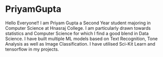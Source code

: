 # PriyamGupta

Hello Everyone!!
I am Priyam Gupta a Second Year student majoring in Computer Science at Hnasraj College. I am particularly drawn towards statistics and Computer Science for which I find a good blend in Data Science.
I have built multiple ML models based on Text Recognition, Tone Analysis as well as Image Classification. I have utilised Sci-Kit Learn and tensorflow in my projects.
